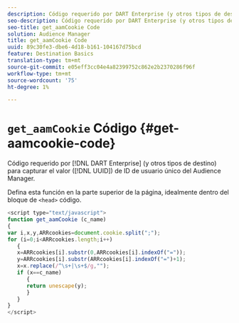 ```yaml
---
description: Código requerido por DART Enterprise (y otros tipos de destino) para capturar el valor de ID de usuario único (UUID) del Audience Manager.
seo-description: Código requerido por DART Enterprise (y otros tipos de destino) para capturar el valor de ID de usuario único (UUID) del Audience Manager.
seo-title: get_aamCookie Code
solution: Audience Manager
title: get_aamCookie Code
uuid: 89c30fe3-dbe6-4d18-b161-104167d75bcd
feature: Destination Basics
translation-type: tm+mt
source-git-commit: e05eff3cc04e4a82399752c862e2b2370286f96f
workflow-type: tm+mt
source-wordcount: '75'
ht-degree: 1%

---
```



# `get_aamCookie` Código {#get-aamcookie-code}

Código requerido por [!DNL DART Enterprise] (y otros tipos de destino) para capturar el valor ([!DNL UUID]) de ID de usuario único del Audience Manager.

Defina esta función en la parte superior de la página, idealmente dentro del bloque de `<head>` código.

<!-- r_aam_de_cookie.xml -->

```js
<script type="text/javascript">
function get_aamCookie (c_name)
{
var i,x,y,ARRcookies=document.cookie.split(";");
for (i=0;i<ARRcookies.length;i++)
   {
   x=ARRcookies[i].substr(0,ARRcookies[i].indexOf("="));
   y=ARRcookies[i].substr(ARRcookies[i].indexOf("=")+1);
   x=x.replace(/^\s+|\s+$/g,"");
   if (x==c_name)
      { 
      return unescape(y);
      }
   }
}
</script>
```
